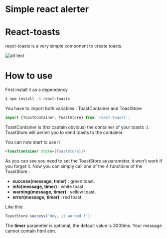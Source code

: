 Simple react alerter
==========

# React-toasts

react-toasts is a very simple component to create toasts.

![alt text](https://github.com/Vashnak/react-toasts/blob/master/demo.gif?raw=true)

# How to use

First install it as a dependency
``` sh
$ npm install -S react-toasts
```

You have to import both variables : ToastContainer and ToastStore


``` js
import {ToastContainer, ToastStore} from 'react-toasts';
```

ToastContainer is (thx captain obvious) the container of your toasts :).
ToastStore will permit you to send toasts to the container.

You can now start to use it

``` html
<ToastContainer store={ToastStore}/>
```

As you can see you need to set the ToastStore as parameter, it won't work if you forget it.
Now you can simply call one of the 4 functions of the ToastStore :

- **success(message, timer)** : green toast.
- **info(message, timer)** : white toast.
- **warning(message, timer)** : yellow toast.
- **error(message, timer)** : red toast.

Like this: 
``` js
ToastStore.success('Hey, it worked !');
```

The **timer** parameter is optional, the default value is 3000ms. Your message cannot contain html atm.
